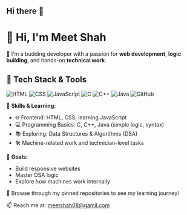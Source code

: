 ## Hi there 👋
# 👋 Hi, I'm Meet Shah

🚀 I'm a budding developer with a passion for **web development**, **logic building**, and hands-on **technical work**.

## 🧰 Tech Stack & Tools

![HTML](https://img.shields.io/badge/-HTML5-E34F26?logo=html5&logoColor=fff)
![CSS](https://img.shields.io/badge/-CSS3-1572B6?logo=css3&logoColor=fff)
![JavaScript](https://img.shields.io/badge/-JavaScript-F7DF1E?logo=javascript&logoColor=000)
![C](https://img.shields.io/badge/-C-00599C?logo=c&logoColor=fff)
![C++](https://img.shields.io/badge/-C++-00599C?logo=cplusplus&logoColor=fff)
![Java](https://img.shields.io/badge/-Java-007396?logo=java&logoColor=fff)
![GitHub](https://img.shields.io/badge/-GitHub-181717?logo=github&logoColor=fff)

🔧 **Skills & Learning:**
- 🌐 Frontend: HTML, CSS, learning JavaScript
- 💻 Programming Basics: C, C++, Java (simple logic, syntax)
- 📚 Exploring: Data Structures & Algorithms (DSA)
- 🛠️ Machine-related work and technician-level tasks

🎯 **Goals:**
- Build responsive websites
- Master DSA logic
- Explore how machines work internally

📂 Browse through my pinned repositories to see my learning journey!

📫 Reach me at: meetshah08@gamil.com

